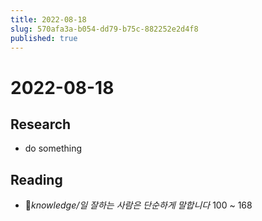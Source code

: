 ```yaml
---
title: 2022-08-18
slug: 570afa3a-b054-dd79-b75c-882252e2d4f8
published: true
---
```


# 2022-08-18

## Research

* do something

## Reading

* *knowledge/일 잘하는 사람은 단순하게 말합니다* 100 ~ 168
